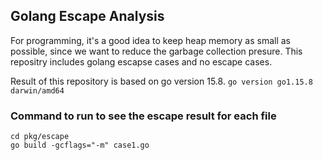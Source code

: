 ## Golang Escape Analysis

For programming, it's a good idea to keep heap memory as small as possible, since
we want to reduce the garbage collection presure. This repositry includes golang escapse cases and no escape cases.

Result of this repository is based on go version 15.8.
`go version go1.15.8 darwin/amd64`

### Command to run to see the escape result for each file

```
cd pkg/escape
go build -gcflags="-m" case1.go
```
